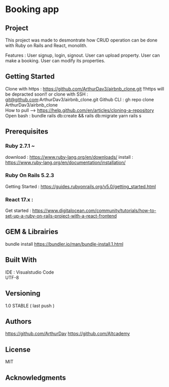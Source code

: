 # Booking app

## Project
This project was made to desmontrate how CRUD operation can be done with Ruby on Rails and React, monolith. 

Features :
User signup, login, signout.
User can upload property.
User can make a booking. 
User can modify its properties. 

## Getting Started

Clone with https : https://github.com/ArthurDav3/airbnb_clone.git
!!https will be depracted soon!!
or clone with SSH : git@github.com:ArthurDav3/airbnb_clone.git
Github CLI : gh repo clone ArthurDav3/airbnb_clone  
How to pull --> https://help.github.com/en/articles/cloning-a-repository
Open bash : 
bundle 
rails db:create && rails db:migrate
yarn
rails s

## Prerequisites

### Ruby 2.7.1 ~    
download : https://www.ruby-lang.org/en/downloads/
install : https://www.ruby-lang.org/en/documentation/installation/

### Ruby On Rails 5.2.3   
Getting Started : https://guides.rubyonrails.org/v5.0/getting_started.html

### React 17.x :   
Get started : https://www.digitalocean.com/community/tutorials/how-to-set-up-a-ruby-on-rails-project-with-a-react-frontend    
  
## GEM & Librairies 

bundle install
https://bundler.io/man/bundle-install.1.html

## Built With

IDE : Visualstudio Code  
UTF-8 

## Versioning

1.0 STABLE ( last push )

## Authors

https://github.com/ArthurDav
https://github.com/Altcademy

## License

MIT

## Acknowledgments



